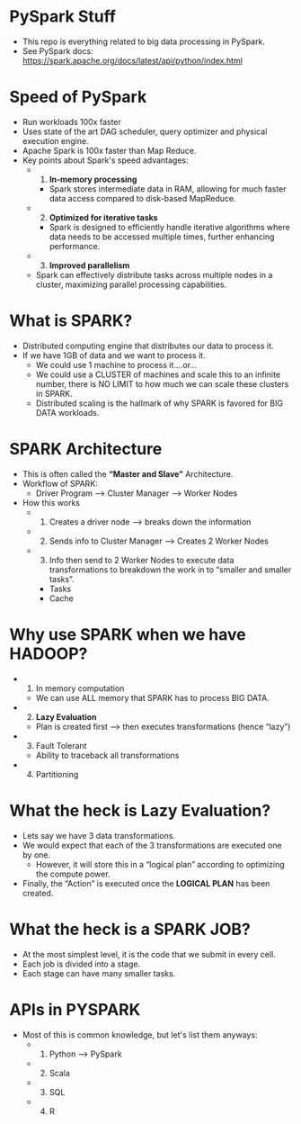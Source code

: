 # PySpark Stuff
* This repo is everything related to big data processing in PySpark.
* See PySpark docs: https://spark.apache.org/docs/latest/api/python/index.html


# Speed of PySpark
* Run workloads 100x faster
* Uses state of the art DAG scheduler, query optimizer and physical execution engine.
* Apache Spark is 100x faster than Map Reduce.
* Key points about Spark's speed advantages:
  * 1. **In-memory processing**
    * Spark stores intermediate data in RAM, allowing for much faster data access compared to disk-based MapReduce. 
  * 2. **Optimized for iterative tasks**
    * Spark is designed to efficiently handle iterative algorithms where data needs to be accessed multiple times, further enhancing performance. 
  * 3. **Improved parallelism**
  * Spark can effectively distribute tasks across multiple nodes in a cluster, maximizing parallel processing capabilities.
 

# What is SPARK? 
* Distributed computing engine that distributes our data to process it. 
* If we have 1GB of data and we want to process it.
  * We could use 1 machine to process it….or...
  * We could use a CLUSTER of machines and scale this to an infinite number, there is NO LIMIT to how much we can scale these clusters in SPARK. 
   * Distributed scaling is the hallmark of why SPARK is favored for BIG DATA workloads. 


# SPARK Architecture
* This is often called the **“Master and Slave”** Architecture. 
* Workflow of SPARK:
   * Driver Program —> Cluster Manager —> Worker Nodes 
* How this works
   * 1. Creates a driver node —> breaks down the information 
   * 2. Sends info to Cluster Manager —> Creates 2 Worker Nodes 
   * 3. Info then send to 2 Worker Nodes to execute data transformations to breakdown the work in to “smaller and smaller tasks”. 
      * Tasks
      * Cache


# Why use SPARK when we have HADOOP?
* 1. In memory computation
   * We can use ALL memory that SPARK has to process BIG DATA. 
* 2. **Lazy Evaluation**
   * Plan is created first —> then executes transformations (hence “lazy”)
* 3. Fault Tolerant
   * Ability to traceback all transformations 
* 4. Partitioning 

# What the heck is Lazy Evaluation?
* Lets say we have 3 data transformations. 
* We would expect that each of the 3 transformations are executed one by one. 
   * However, it will store this in a “logical plan” according to optimizing the compute power. 
* Finally, the “Action” is executed once the **LOGICAL PLAN** has been created. 


# What the heck is a SPARK JOB? 
* At the most simplest level, it is the code that we submit in every cell. 
* Each job is divided into a stage. 
* Each stage can have many smaller tasks. 


# APIs in PYSPARK
* Most of this is common knowledge, but let's list them anyways:
   * 1. Python —> PySpark
   * 2. Scala
   * 3. SQL
   * 4. R




